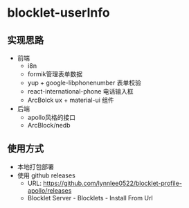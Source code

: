 # blocklet-userInfo
## 实现思路
- 前端
  - i8n
  - formik管理表单数据
  - yup + google-libphonenumber 表单校验
  - react-international-phone 电话输入框
  - ArcBolck ux + material-ui 组件
- 后端
  - apollo风格的接口
  - ArcBlock/nedb

## 使用方式
- 本地打包部署
- 使用 github releases 
  - URL: https://github.com/lynnlee0522/blocklet-profile-apollo/releases
  - Blocklet Server - Blocklets - Install From Url